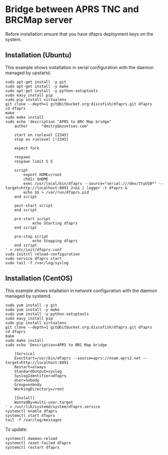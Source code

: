 Bridge between APRS TNC and BRCMap server
=========================================

Before installation ensure that you have dfaprs deployment keys on the system.

Installation (Ubuntu)
---------------------

This example shows installation in serial configuration with the daemon
managed by upstartd.

    sudo apt-get install -y git
    sudo apt-get install -y make
	sudo apt-get install -y python-setuptools
	sudo easy_install pip
	sudo pip install virtualenv
    git clone --depth=1 git@bitbucket.org:discofish/dfaprs.git dfaprs
    cd dfaprs
    make 
    sudo make install
    sudo echo 'description "APRS to BRC Map bridge"
		author      "dmitry@azovtsev.com"

		start on runlevel [2345]
		stop on runlevel [!2345]

		expect fork

		respawn
		respawn limit 5 5

		script
		    export HOME=/root
		    chdir $HOME
		    exec /usr/local/bin/dfaprs --source="serial:///dev/ttyUSB*" --target=http://localhost:8091 2>&1 | logger -t dfaprs &
		    echo $$ > /var/run/dfaprs.pid
		end script

		post-start script
		end script

		pre-start script
		        echo Starting dfaprs
		end script

		pre-stop script
		        echo Stopping dfaprs
		end script
	' > /etc/init/dfaprs.conf
	sudo initctl reload-configuration
	sudo service dfaprs start 
	sudo tail -f /var/log/syslog

Installation (CentOS) 
----------------------

This example shows intallation in network configuration with the daemon managed 
by systemd.

    sudo yum install -y git
    sudo yum install -y make
	sudo yum install -y python-setuptools
	sudo easy_install pip
	sudo pip install virtualenv
    git clone --depth=1 git@bitbucket.org:discofish/dfaprs.git dfaprs
    cd dfaprs
    make 
    sudo make install
    sudo echo 'Description=APRS to BRC Map bridge

		[Service]
		ExecStart=/usr/bin/dfaprs --source=aprs://noam.aprs2.net --target=http://localhost:8091
		Restart=always
		StandardOutput=syslog
		SyslogIdentifier=dfaprs
		User=nobody
		Group=nobody
		WorkingDirectory=/root

		[Install]
		WantedBy=multi-user.target
	' > /usr/lib/systemd/system/dfaprs.service
	systemctl enable dfaprs
	systemctl start dfaprs
	tail -f /var/log/messages

To update:
	
	systemctl daemon-reload
	systemctl reset-failed dfaprs
	systemctl restart dfaprs
